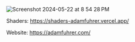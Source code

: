 ![Screenshot 2024-05-22 at 8 54 28 PM](https://github.com/adamfuhrer/shaders/assets/10779827/bc330e1b-665b-4d57-ab1e-e504cdbf7fff)

Shaders: https://shaders-adamfuhrer.vercel.app/

Website: https://adamfuhrer.com/
